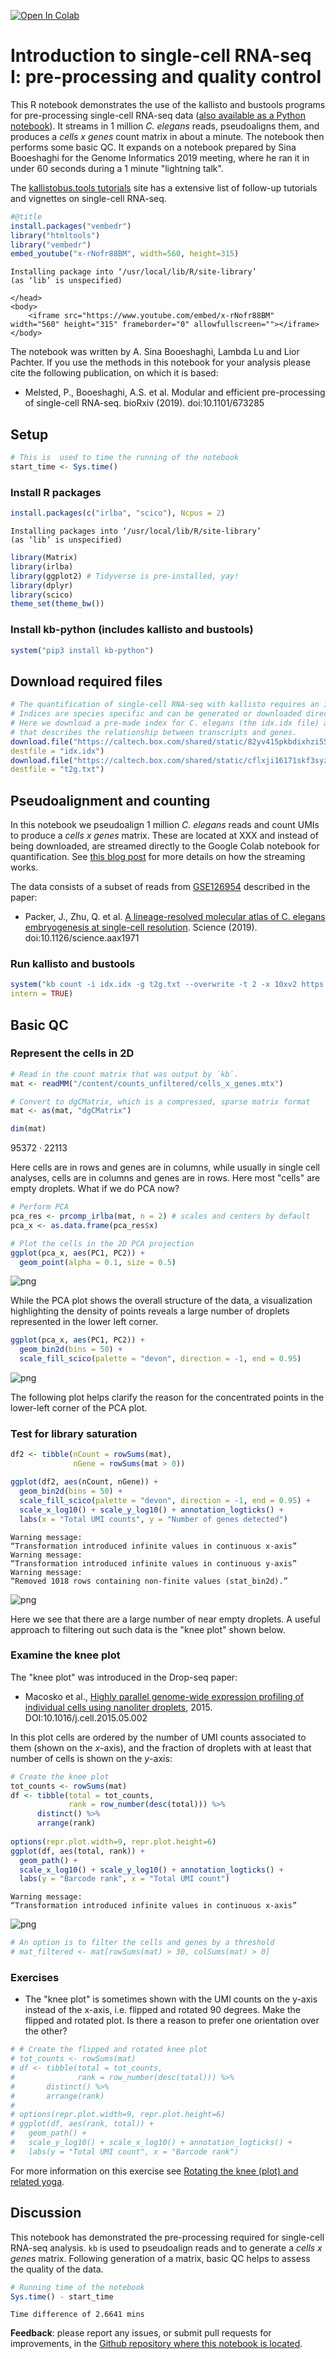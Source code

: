 <a href="https://colab.research.google.com/github/pachterlab/kallistobustools/blob/master/notebooks/kb_intro_1_R.ipynb" target="_parent"><img src="https://colab.research.google.com/assets/colab-badge.svg" alt="Open In Colab"/></a>

# Introduction to single-cell RNA-seq I: pre-processing and quality control

This R notebook demonstrates the use of the kallisto and bustools programs for pre-processing single-cell RNA-seq data ([also available as a Python notebook](https://colab.research.google.com/github/pachterlab/kallistobustools/blob/master/notebooks/kb_intro_1_python.ipynb)). It streams in 1 million *C. elegans* reads, pseudoaligns them, and produces a *cells x genes* count matrix in about a minute. The notebook then performs some basic QC. It expands on a notebook prepared by Sina Booeshaghi for the Genome Informatics 2019 meeting, where he ran it in under 60 seconds during a 1 minute "lightning talk".

The [kallistobus.tools tutorials](https://www.kallistobus.tools/tutorials) site has a extensive list of follow-up tutorials and vignettes on single-cell RNA-seq.


```R
#@title
install.packages("vembedr")
library("htmltools")
library("vembedr")
embed_youtube("x-rNofr88BM", width=560, height=315)

```

    Installing package into ‘/usr/local/lib/R/site-library’
    (as ‘lib’ is unspecified)
    



<!doctype html>
<html>
	<head>
		<meta charset="utf-8">

	</head>
	<body>
		<iframe src="https://www.youtube.com/embed/x-rNofr88BM" width="560" height="315" frameborder="0" allowfullscreen=""></iframe>
	</body>
</html>



The notebook was written by A. Sina Booeshaghi, Lambda Lu and Lior Pachter. If you use the methods in this notebook for your analysis please cite the following publication, on which it is based:

* Melsted, P., Booeshaghi, A.S. et al. Modular and efficient pre-processing of single-cell RNA-seq. bioRxiv (2019). doi:10.1101/673285

## Setup


```R
# This is  used to time the running of the notebook
start_time <- Sys.time()
```

### Install R packages


```R
install.packages(c("irlba", "scico"), Ncpus = 2)
```

    Installing packages into ‘/usr/local/lib/R/site-library’
    (as ‘lib’ is unspecified)
    



```R
library(Matrix)
library(irlba)
library(ggplot2) # Tidyverse is pre-installed, yay!
library(dplyr)
library(scico)
theme_set(theme_bw())
```

### Install kb-python (includes kallisto and bustools)


```R
system("pip3 install kb-python")
```

## Download required files


```R
# The quantification of single-cell RNA-seq with kallisto requires an index. 
# Indices are species specific and can be generated or downloaded directly with `kb`. 
# Here we download a pre-made index for C. elegans (the idx.idx file) along with an auxillary file (t2g.txt) 
# that describes the relationship between transcripts and genes.
download.file("https://caltech.box.com/shared/static/82yv415pkbdixhzi55qac1htiaph9ng4.idx",
destfile = "idx.idx")
download.file("https://caltech.box.com/shared/static/cflxji16171skf3syzm8scoxkcvbl97x.txt",
destfile = "t2g.txt")
```

## Pseudoalignment and counting

In this notebook we pseudoalign 1 million *C. elegans* reads and count UMIs to produce a *cells x genes* matrix. These are located at XXX and instead of being downloaded, are streamed directly to the Google Colab notebook for quantification. 
See [this blog post](https://sinabooeshaghi.com/2019/07/09/fasterq-to-count-matrices-for-single-cell-rna-seq/) for more details on how the streaming works.

The data consists of a subset of reads from [GSE126954](https://www.ncbi.nlm.nih.gov/geo/query/acc.cgi?acc=GSE126954) described in the paper:

* Packer, J., Zhu, Q. et al. [A lineage-resolved molecular atlas of C. elegans embryogenesis at single-cell resolution](https://science.sciencemag.org/content/365/6459/eaax1971/tab-e-letters). Science (2019). doi:10.1126/science.aax1971

### Run kallisto and bustools


```R
system("kb count -i idx.idx -g t2g.txt --overwrite -t 2 -x 10xv2 https://caltech.box.com/shared/static/fh81mkceb8ydwma3tlrqfgq22z4kc4nt.gz https://caltech.box.com/shared/static/ycxkluj5my7g3wiwhyq3vhv71mw5gmj5.gz",
intern = TRUE)
```





## Basic QC



### Represent the cells in 2D


```R
# Read in the count matrix that was output by `kb`.
mat <- readMM("/content/counts_unfiltered/cells_x_genes.mtx")
```


```R
# Convert to dgCMatrix, which is a compressed, sparse matrix format
mat <- as(mat, "dgCMatrix")
```


```R
dim(mat)
```


<style>
.list-inline {list-style: none; margin:0; padding: 0}
.list-inline>li {display: inline-block}
.list-inline>li:not(:last-child)::after {content: "\00b7"; padding: 0 .5ex}
</style>
<ol class=list-inline><li>95372</li><li>22113</li></ol>



Here cells are in rows and genes are in columns, while usually in single cell analyses, cells are in columns and genes are in rows. Here most "cells" are empty droplets. What if we do PCA now? 


```R
# Perform PCA
pca_res <- prcomp_irlba(mat, n = 2) # scales and centers by default
pca_x <- as.data.frame(pca_res$x)
```


```R
# Plot the cells in the 2D PCA projection
ggplot(pca_x, aes(PC1, PC2)) +
  geom_point(alpha = 0.1, size = 0.5)
```


![png](kb_intro_1_R_files/kb_intro_1_R_24_0.png)


While the PCA plot shows the overall structure of the data, a visualization highlighting the density of points reveals a large number of droplets represented in the lower left corner.



```R
ggplot(pca_x, aes(PC1, PC2)) +
  geom_bin2d(bins = 50) +
  scale_fill_scico(palette = "devon", direction = -1, end = 0.95)
```


![png](kb_intro_1_R_files/kb_intro_1_R_26_0.png)


The following plot helps clarify the reason for the concentrated points in the lower-left corner of the PCA plot.

### Test for library saturation


```R
df2 <- tibble(nCount = rowSums(mat),
              nGene = rowSums(mat > 0))
```


```R
ggplot(df2, aes(nCount, nGene)) +
  geom_bin2d(bins = 50) +
  scale_fill_scico(palette = "devon", direction = -1, end = 0.95) +
  scale_x_log10() + scale_y_log10() + annotation_logticks() +
  labs(x = "Total UMI counts", y = "Number of genes detected")
```

    Warning message:
    “Transformation introduced infinite values in continuous x-axis”
    Warning message:
    “Transformation introduced infinite values in continuous y-axis”
    Warning message:
    “Removed 1018 rows containing non-finite values (stat_bin2d).”



![png](kb_intro_1_R_files/kb_intro_1_R_30_1.png)


Here we see that there are a large number of near empty droplets. A useful approach to filtering out such data is the "knee plot" shown below.

### Examine the knee plot

The "knee plot" was introduced in the Drop-seq paper: 
- Macosko et al., [Highly parallel genome-wide expression profiling of individual cells using nanoliter droplets](https://www.cell.com/fulltext/S0092-8674(15)00549-8), 2015. DOI:10.1016/j.cell.2015.05.002

In this plot cells are ordered by the number of UMI counts associated to them (shown on the *x*-axis), and the fraction of droplets with at least that number of cells is shown on the *y*-axis:


```R
# Create the knee plot 
tot_counts <- rowSums(mat)
df <- tibble(total = tot_counts,
             rank = row_number(desc(total))) %>%
      distinct() %>%
      arrange(rank)
      
options(repr.plot.width=9, repr.plot.height=6)
ggplot(df, aes(total, rank)) +
  geom_path() +
  scale_x_log10() + scale_y_log10() + annotation_logticks() +
  labs(y = "Barcode rank", x = "Total UMI count")
```

    Warning message:
    “Transformation introduced infinite values in continuous x-axis”



![png](kb_intro_1_R_files/kb_intro_1_R_33_1.png)



```R
# An option is to filter the cells and genes by a threshold
# mat_filtered <- mat[rowSums(mat) > 30, colSums(mat) > 0]
```

### Exercises

- The "knee plot" is sometimes shown with the UMI counts on the y-axis instead of the x-axis, i.e. flipped and rotated 90 degrees. Make the flipped and rotated plot. Is there a reason to prefer one orientation over the other?


```R
# # Create the flipped and rotated knee plot 
# tot_counts <- rowSums(mat)
# df <- tibble(total = tot_counts,
#              rank = row_number(desc(total))) %>%
#       distinct() %>%
#       arrange(rank)
#       
# options(repr.plot.width=9, repr.plot.height=6)
# ggplot(df, aes(rank, total)) +
#   geom_path() +
#   scale_y_log10() + scale_x_log10() + annotation_logticks() +
#   labs(y = "Total UMI count", x = "Barcode rank")
```

For more information on this exercise see [Rotating the knee (plot) and related yoga](https://liorpachter.wordpress.com/2019/06/24/rotating-the-knee-plot-and-related-yoga/).

## Discussion

This notebook has demonstrated the pre-processing required for single-cell RNA-seq analysis. `kb` is used to pseudoalign reads and to generate a *cells x genes* matrix. Following generation of a matrix, basic QC helps to assess the quality of the data.


```R
# Running time of the notebook
Sys.time() - start_time
```


    Time difference of 2.6641 mins


**Feedback**: please report any issues, or submit pull requests for improvements, in the [Github repository where this notebook is located](https://github.com/pachterlab/kallistobustools/blob/master/notebooks/kb_intro_1_R.ipynb).
